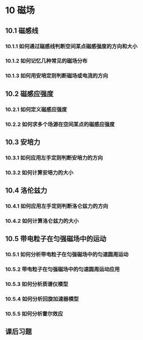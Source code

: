 # 10 磁场

## 10.1 磁感线

### 10.1.1 如何通过磁感线判断空间某点磁感强度的方向和大小

### 10.1.2 如何记忆几种常见的磁场分布

### 10.1.3 如何用安培定则判断磁场或电流的方向

## 10.2 磁感应强度

### 10.2.1 如何定义磁感应强度

### 10.2.2 如何求多个场源在空间某点的磁感应强度

## 10.3 安培力

### 10.3.1 如何应用左手定则判断安培力的方向

### 10.3.2 如何计算安培力的大小

## 10.4 洛伦兹力

### 10.4.1 如何应用左手定则判断洛仑兹力的方向

### 10.4.2 如何计算洛仑兹力的大小

## 10.5 带电粒子在匀强磁场中的运动

### 10.5.1 如何分析带电粒子在匀强磁场中的匀速圆周运动

### 10.5.2 带电粒子在匀强磁场中的匀速圆周运动应用

### 10.5.3 如何分析质谱仪模型

### 10.5.4 如何分析回旋加速器模型

### 10.5.5 如何分析霍尔效应

## 课后习题
